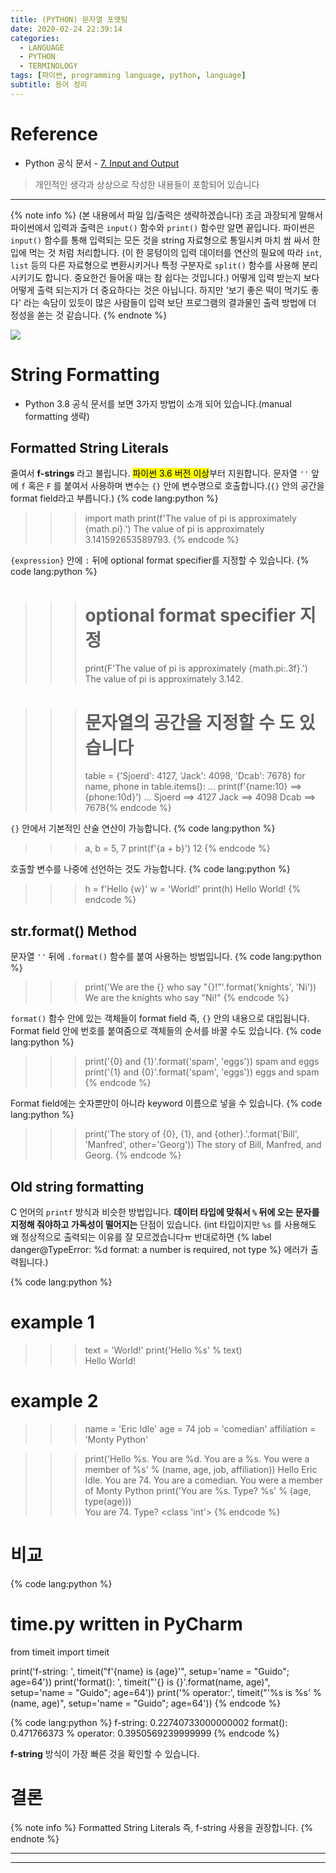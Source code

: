 ```yaml
---
title: (PYTHON) 문자열 포맷팅
date: 2020-02-24 22:39:14
categories:
  - LANGUAGE
  - PYTHON
  - TERMINOLOGY
tags: [파이썬, programming language, python, language]
subtitle: 용어 정리
---
```


# Reference

- Python 공식 문서 - [7. Input and Output](https://docs.python.org/3/tutorial/inputoutput.html)

> 개인적인 생각과 상상으로 작성한 내용들이 포함되어 있습니다

---

{% note info %}
(본 내용에서 파일 입/출력은 생략하겠습니다)
조금 과장되게 말해서 파이썬에서 입력과 출력은 `input()` 함수와 `print()` 함수만 알면 끝입니다.
파이썬은 `input()` 함수를 통해 입력되는 모든 것을 string 자료형으로 통일시켜 마치 쌈 싸서 한 입에 먹는 것 처럼 처리합니다. (이 한 뭉텅이의 입력 데이터를 연산의 필요에 따라 `int`, `list` 등의 다른 자료형으로 변환시키거나 특정 구분자로 `split()` 함수를 사용해 분리시키기도 합니다. 중요한건 들어올 때는 참 쉽다는 것입니다.)
어떻게 입력 받는지 보다 어떻게 출력 되는지가 더 중요하다는 것은 아닙니다. 하지만 '보기 좋은 떡이 먹기도 좋다' 라는 속담이 있듯이 많은 사람들이 입력 보단 프로그램의 결과물인 출력 방법에 더 정성을 쏟는 것 같습니다.
{% endnote %}

<img src="https://www.izscomic.com/wp-content/uploads/2016/06/Hard-to-escape.jpg">


# String Formatting

- Python 3.8 공식 문서를 보면 3가지 방법이 소개 되어 있습니다.(manual formatting 생략)

## Formatted String Literals

줄여서 **f-strings** 라고 불립니다. <mark>파이썬 3.6 버전 이상</mark>부터 지원합니다.
문자열 `''` 앞에 `f` 혹은 `F` 를 붙여서 사용하며 변수는 `{}` 안에 변수명으로 호출합니다.(`{}` 안의 공간을 format field라고 부릅니다.)
{% code lang:python %}
>>> import math
>>> print(f'The value of pi is approximately {math.pi}.')
The value of pi is approximately 3.141592653589793. {% endcode %}

`{expression}` 안에 `:` 뒤에 optional format specifier를 지정할 수 있습니다.
{% code lang:python %}
>>> # optional format specifier 지정
>>> print(F'The value of pi is approximately {math.pi:.3f}.')
The value of pi is approximately 3.142.

>>> # 문자열의 공간을 지정할 수 도 있습니다
>>> table = {'Sjoerd': 4127, 'Jack': 4098, 'Dcab': 7678}
>>> for name, phone in table.items():
...     print(f'{name:10} ==> {phone:10d}')
...
Sjoerd     ==>       4127
Jack       ==>       4098
Dcab       ==>       7678{% endcode %}


`{}` 안에서 기본적인 산술 연산이 가능합니다.
{% code lang:python %}
>>> a, b = 5, 7
>>> print(f'{a + b}')
12  {% endcode %}

호출할 변수를 나중에 선언하는 것도 가능합니다.
{% code lang:python %}
>>> h = f'Hello {w}'
>>> w = 'World!'
>>> print(h)
Hello World!  {% endcode %}


## str.format() Method

문자열 `''` 뒤에 `.format()` 함수를 붙여 사용하는 방법입니다.
{% code lang:python %}
>>> print('We are the {} who say "{}!"'.format('knights', 'Ni'))
We are the knights who say "Ni!"  {% endcode %}

`format()` 함수 안에 있는 객체들이 format field 즉, `{}` 안의 내용으로 대입됩니다. Format field 안에 번호를 붙여줌으로 객체들의 순서를 바꿀 수도 있습니다.
{% code lang:python %}
>>> print('{0} and {1}'.format('spam', 'eggs'))
spam and eggs
>>> print('{1} and {0}'.format('spam', 'eggs'))
eggs and spam {% endcode %}

Format field에는 숫자뿐만이 아니라 keyword 이름으로 넣을 수 있습니다.
{% code lang:python %}
>>> print('The story of {0}, {1}, and {other}.'.format('Bill', 'Manfred', other='Georg'))
The story of Bill, Manfred, and Georg. {% endcode %}


## Old string formatting
C 언어의 `printf` 방식과 비슷한 방법입니다.
**데이터 타입에 맞춰서 `%` 뒤에 오는 문자를 지정해 줘야하고 가독성이 떨어지는** 단점이 있습니다.
(int 타입이지만 `%s` 를 사용해도 왜 정상적으로 출력되는 이유를 잘 모르겠습니다ㅠ 반대로하면 {% label danger@TypeError: %d format: a number is required, not type %} 에러가 출력됩니다.)

{% code lang:python %}
  # example 1
  >>> text = 'World!'
  >>> print('Hello %s' % text)  
  Hello World!

  # example 2
  >>> name = 'Eric Idle'
  >>> age = 74
  >>> job = 'comedian'
  >>> affiliation = 'Monty Python'

  >>> print('Hello %s. You are %d. You are a %s. You were a member of %s' % (name, age, job, affiliation))
  Hello Eric Idle. You are 74. You are a comedian. You were a member of Monty Python
  >>> print('You are %s. Type? %s' % (age, type(age)))  
  You are 74. Type? <class 'int'> {% endcode %}

# 비교

{% code lang:python %}
  # time.py written in PyCharm
  from timeit import timeit

  print('f-string: ', timeit("f'{name} is {age}'", setup='name = "Guido"; age=64'))
  print('format(): ', timeit("'{} is {}'.format(name, age)", setup='name = "Guido"; age=64'))
  print('% operator:', timeit("'%s is %s' % (name, age)", setup='name = "Guido"; age=64'))  {% endcode %}

{% code lang:python %}
  f-string:  0.22740733000000002
  format():  0.471766373
  % operator: 0.3950569239999999  {% endcode %}

**f-string** 방식이 가장 빠른 것을 확인할 수 있습니다.

# 결론

{% note info %}
Formatted String Literals 즉, f-string 사용을 권장합니다.
{% endnote %}



---
---
